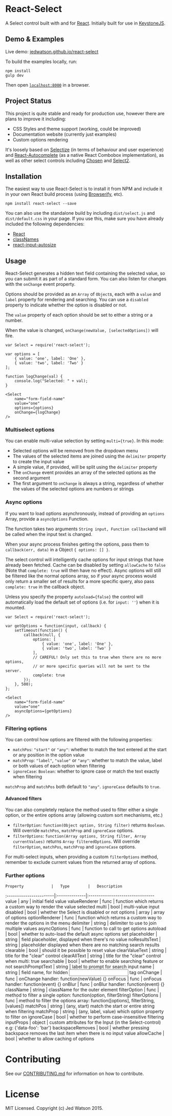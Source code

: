 React-Select
============

A Select control built with and for [React](http://facebook.github.io/react/index.html). Initially built for use in [KeystoneJS](http://www.keystonejs.com).


## Demo & Examples

Live demo: [jedwatson.github.io/react-select](http://jedwatson.github.io/react-select/)

To build the examples locally, run:

```
npm install
gulp dev
```

Then open [`localhost:8000`](http://localhost:8000) in a browser.


## Project Status

This project is quite stable and ready for production use, however there are plans to improve it including:

- CSS Styles and theme support (working, could be improved)
- Documentation website (currently just examples)
- Custom options rendering

It's loosely based on [Selectize](http://brianreavis.github.io/selectize.js/) (in terms of behaviour and user experience) and [React-Autocomplete](https://github.com/rackt/react-autocomplete) (as a native React Combobox implementation), as well as other select controls including [Chosen](http://harvesthq.github.io/chosen/) and [Select2](http://ivaynberg.github.io/select2/).


## Installation

The easiest way to use React-Select is to install it from NPM and include it in your own React build process (using [Browserify](http://browserify.org), etc).

```
npm install react-select --save
```

You can also use the standalone build by including `dist/select.js` and `dist/default.css` in your page. If you use this, make sure you have already included the following dependencies:

* [React](http://facebook.github.io/react/)
* [classNames](http://jedwatson.github.io/classnames/)
* [react-input-autosize](https://github.com/JedWatson/react-input-autosize)


## Usage

React-Select generates a hidden text field containing the selected value, so you can submit it as part of a standard form. You can also listen for changes with the `onChange` event property.

Options should be provided as an `Array` of `Object`s, each with a `value` and `label` property for rendering and searching. You can use a `disabled` property to indicate whether the option is disabled or not.

The `value` property of each option should be set to either a string or a number.

When the value is changed, `onChange(newValue, [selectedOptions])` will fire.

```
var Select = require('react-select');

var options = [
	{ value: 'one', label: 'One' },
	{ value: 'two', label: 'Two' }
];

function logChange(val) {
	console.log("Selected: " + val);
}

<Select
	name="form-field-name"
	value="one"
	options={options}
	onChange={logChange}
/>
```

### Multiselect options

You can enable multi-value selection by setting `multi={true}`. In this mode:

* Selected options will be removed from the dropdown menu
* The values of the selected items are joined using the `delimiter` property to create the input value
* A simple value, if provided, will be split using the `delimiter` property
* The `onChange` event provides an array of the selected options as the second argument
* The first argument to `onChange` is always a string, regardless of whether the values of the selected options are numbers or strings

### Async options

If you want to load options asynchronously, instead of providing an `options` Array, provide a `asyncOptions` Function.

The function takes two arguments `String input, Function callback`and will be called when the input text is changed.

When your async process finishes getting the options, pass them to `callback(err, data)` in a Object `{ options: [] }`.

The select control will intelligently cache options for input strings that have already been fetched. Cache can be disabled by setting `allowCache` to `false` (Note that `complete: true` will then have no effect). Async options will still be filtered like the normal options array, so if your async process would only return a smaller set of results for a more specific query, also pass `complete: true` in the callback object.

Unless you specify the property `autoload={false}` the control will automatically load the default set of options (i.e. for `input: ''`) when it is mounted.

```
var Select = require('react-select');

var getOptions = function(input, callback) {
	setTimeout(function() {
		callback(null, {
			options: [
				{ value: 'one', label: 'One' },
				{ value: 'two', label: 'Two' }
			],
			// CAREFUL! Only set this to true when there are no more options,
			// or more specific queries will not be sent to the server.
			complete: true
		});
	}, 500);
};

<Select
	name="form-field-name"
	value="one"
	asyncOptions={getOptions}
/>
```

### Filtering options

You can control how options are filtered with the following properties:

* `matchPos`: `"start"` or `"any"`: whether to match the text entered at the start or any position in the option value
* `matchProp`: `"label"`, `"value"` or `"any"`: whether to match the value, label or both values of each option when filtering
* `ignoreCase`: `Boolean`: whether to ignore case or match the text exactly when filtering

`matchProp` and `matchPos` both default to `"any"`.
`ignoreCase` defaults to `true`.

#### Advanced filters

You can also completely replace the method used to filter either a single option, or the entire options array (allowing custom sort mechanisms, etc.)

* `filterOption`: `function(Object option, String filter)` returns `Boolean`. Will override `matchPos`, `matchProp` and `ignoreCase` options.
* `filterOptions`: `function(Array options, String filter, Array currentValues)` returns `Array filteredOptions`. Will override `filterOption`, `matchPos`, `matchProp` and `ignoreCase` options.

For multi-select inputs, when providing a custom `filterOptions` method, remember to exclude current values from the returned array of options.

### Further options


	Property			|	Type		|	Description
:-----------------------|:--------------|:--------------------------------
	value 				|	any			|	 initial field value
	valueRenderer		|	func		|	 function which returns a custom way to render the value selected
	multi 				|	bool		|	 multi-value input
	disabled 			|	bool		|	 whether the Select is disabled or not
	options 			|	array		|	 array of options
	optionRenderer		|	func		|	 function which returns a custom way to render the options in the menu
	delimiter 			|	string		|	 delimiter to use to join multiple values
	asyncOptions 		|	func		|	 function to call to get options
	autoload 			|	bool		|	 whether to auto-load the default async options set
	placeholder 		|	string		|	 field placeholder, displayed when there's no value
	noResultsText 		|	string		|	 placeholder displayed when there are no matching search results
	clearable 			|	bool		|	 should it be possible to reset value
	clearValueText 		|	string		|	 title for the "clear" control
	clearAllText 		|	string		|	 title for the "clear" control when multi: true
	searchable 			|	bool		|	 whether to enable searching feature or not
	searchPromptText 	|	string		|	 label to prompt for search input
	name 				|	string		|	 field name, for hidden <input /> tag
	onChange 			|	func		|	 onChange handler: function(newValue) {}
	onFocus 			|	func		|	 onFocus handler: function(event) {}
	onBlur 				|	func		|	 onBlur handler: function(event) {}
	className 			|	string		|	 className for the outer element
	filterOption 		|	func		|	 method to filter a single option: function(option, filterString)
	filterOptions 		|	func		|	 method to filter the options array: function([options], filterString, [values])
	matchPos 			|	string		|	 (any, start) match the start or entire string when filtering
	matchProp 			|	string		|	 (any, label, value) which option property to filter on
	ignoreCase 			|	bool		|	 whether to perform case-insensitive filtering
	inputProps 			|	object		|	 custom attributes for the Input (in the Select-control) e.g: {'data-foo': 'bar'}
	backspaceRemoves 		|	bool		|	 whether pressing backspace removes the last item when there is no input value
	allowCache 				|	bool			|	 whether to allow caching of options


# Contributing

See our [CONTRIBUTING.md](https://github.com/JedWatson/react-select/blob/master/CONTRIBUTING.md) for information on how to contribute.


# License

MIT Licensed. Copyright (c) Jed Watson 2015.
